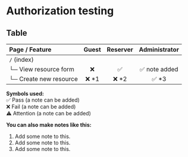 # Authorization testing

## Table

| **Page / Feature** | **Guest** | **Reserver** | **Administrator** |
|:----|:----:|:----:|:----:|
| `/` (index)                | | | |
| └─ View resource form      | ❌ | ✅ | ✅ note added |
| └─ Create new resource     | ❌ *1 | ❌ *2 | ✅ *3 |

**Symbols used:**  
✅ Pass (a note can be added)  
❌ Fail (a note can be added)  
⚠️ Attention (a note can be added)

**You can also make notes like this:**  
1. Add some note to this.
2. Add some note to this.
3. Add some note to this.

